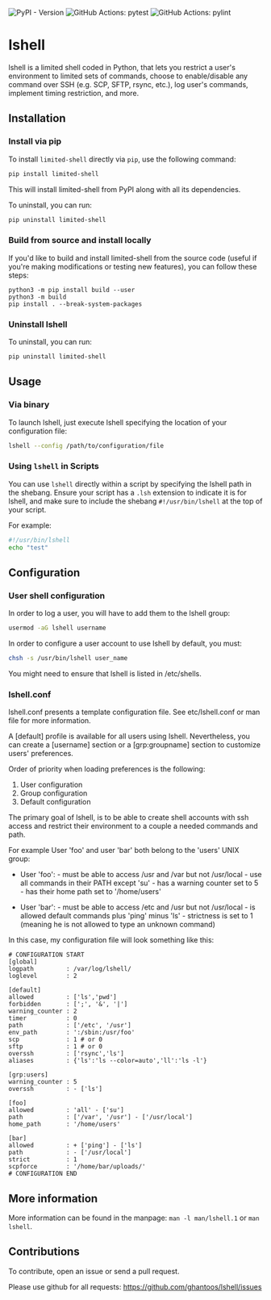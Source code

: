 ![PyPI - Version](https://img.shields.io/pypi/v/:limited-shell)
![GitHub Actions: pytest](https://img.shields.io/github/actions/workflow/status/ghantoos/lshell/python-app.yml)
![GitHub Actions: pylint](https://img.shields.io/github/actions/workflow/status/ghantoos/lshell/pylint.yml)

# lshell

lshell is a limited shell coded in Python, that lets you restrict a user's environment to limited sets of commands, choose to enable/disable any command over SSH (e.g. SCP, SFTP, rsync, etc.), log user's commands, implement timing restriction, and more.


## Installation

### Install via pip

To install `limited-shell` directly via `pip`, use the following command:

```bash
pip install limited-shell
```

This will install limited-shell from PyPI along with all its dependencies.

To uninstall, you can run:

```bash
pip uninstall limited-shell
```

### Build from source and install locally

If you'd like to build and install limited-shell from the source code (useful if you're making modifications or testing new features), you can follow these steps:

```
python3 -m pip install build --user
python3 -m build
pip install . --break-system-packages
```

### Uninstall lshell

To uninstall, you can run:

```bash
pip uninstall limited-shell
```

## Usage
### Via binary
To launch lshell, just execute lshell specifying the location of your configuration file:

```bash
lshell --config /path/to/configuration/file
```

### Using `lshell` in Scripts

You can use `lshell` directly within a script by specifying the lshell path in the shebang. Ensure your script has a `.lsh` extension to indicate it is for lshell, and make sure to include the shebang `#!/usr/bin/lshell` at the top of your script.

For example:

```bash
#!/usr/bin/lshell
echo "test"
```


## Configuration
### User shell configuration
In order to log a user, you will have to add them to the lshell group:

```bash
usermod -aG lshell username
```

In order to configure a user account to use lshell by default, you must: 

```bash
chsh -s /usr/bin/lshell user_name
```

You might need to ensure that lshell is listed in /etc/shells.

### lshell.conf

lshell.conf presents a template configuration file. See etc/lshell.conf or man file for more information.

A [default] profile is available for all users using lshell. Nevertheless,  you can create a [username] section or a [grp:groupname] section to customize users' preferences.

Order of priority when loading preferences is the following:

1. User configuration
2. Group configuration
3. Default configuration

The primary goal of lshell, is to be able to create shell accounts with ssh access and restrict their environment to a couple a needed commands and path.
 
For example User 'foo' and user 'bar' both belong to the 'users' UNIX group:

- User 'foo': 
       - must be able to access /usr and /var but not /usr/local
       - use all commands in their PATH except 'su'
       - has a warning counter set to 5
       - has their home path set to '/home/users'

- User 'bar':
       - must be able to access /etc and /usr but not /usr/local
       - is allowed default commands plus 'ping' minus 'ls'
       - strictness is set to 1 (meaning he is not allowed to type an unknown command)

In this case, my configuration file will look something like this:

    # CONFIGURATION START
    [global]
    logpath         : /var/log/lshell/
    loglevel        : 2

    [default]
    allowed         : ['ls','pwd']
    forbidden       : [';', '&', '|'] 
    warning_counter : 2
    timer           : 0
    path            : ['/etc', '/usr']
    env_path        : ':/sbin:/usr/foo'
    scp             : 1 # or 0
    sftp            : 1 # or 0
    overssh         : ['rsync','ls']
    aliases         : {'ls':'ls --color=auto','ll':'ls -l'}

    [grp:users]
    warning_counter : 5
    overssh         : - ['ls']

    [foo]
    allowed         : 'all' - ['su']
    path            : ['/var', '/usr'] - ['/usr/local']
    home_path       : '/home/users'

    [bar]
    allowed         : + ['ping'] - ['ls'] 
    path            : - ['/usr/local']
    strict          : 1
    scpforce        : '/home/bar/uploads/'
    # CONFIGURATION END

## More information

More information can be found in the manpage: `man -l man/lshell.1` or `man lshell`.


## Contributions

To contribute, open an issue or send a pull request.

Please use github for all requests: https://github.com/ghantoos/lshell/issues
